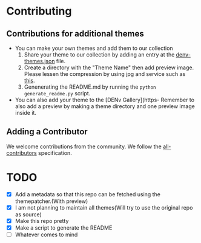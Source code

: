 # Contributing

## Contributions for additional themes

- You can make your own themes and add them to our collection
  1. Share your theme to our collection by adding an entry at the [denv-themes.json](https://github.com/DENv-Project/denv-gallery/blob/denv-gallery/denv-themes.json) file.
  2. Create a directory with the "Theme Name" then add preview image. Please lessen the compression by using jpg and service such as [this](https://www.iloveimg.com/compress-image).
  3. Genenerating the README.md by running the `python generate_readme.py` script.
- You can also add your theme to the [DENv Gallery](https- Remember to also add a preview by making a theme directory and one preview image inside it.

## Adding a Contributor

We welcome contributions from the community.
We follow the [all-contributors](https://github.com/all-contributors/all-contributors) specification.

# TODO

- [x] Add a metadata so that this repo can be fetched using the themepatcher.(With preview)
- [x] I am not planning to maintain all themes(Will try to use the original repo as source)
- [x] Make this repo pretty
- [x] Make a script to generate the README
- [ ] Whatever comes to mind
